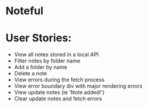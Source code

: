 # Noteful

# User Stories:

- View all notes stored in a local API
- Filter notes by folder name
- Add a folder by name
- Delete a note
- View errors during the fetch process
- View error boundary div with major rendering errors
- View update notes (ie 'Note added!')
- Clear update notes and fetch errors

